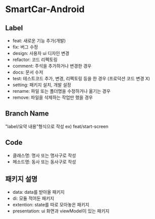 # SmartCar-Android

## Label
* feat: 새로운 기능 추가(개발)
* fix: 버그 수정
* design: 사용자 ui 디자인 변경
* refactor: 코드 리펙토링
* comment: 주석을 추가하거나 변경한 경우
* docs: 문서 수저
* test: 테스트코드 추가, 변경, 리펙토링 등을 한 경우 (프로덕션 코드 변경 X)
* setting: 패키지 설치, 개발 설정
* rename: 파일 또는 폴더명을 수정하거나 옮기는 경우
* remove: 파일을 삭제하는 작업만 했을 경우

## Branch Name
"label/요약 내용"형식으로 작성
ex) feat/start-screen

## Code
* 클래스명: 명사 또는 명사구로 작성
* 메소드명: 동사 또는 동사구로 작성

## 패키지 설명
* data: data를 받아올 패키지
* di: 모듈 적어둔 패키지
* extention: state를 따로 모아놓은 패키지
* presentation: ui 화면과 viewModel이 있는 패키지
